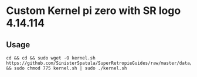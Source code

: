 # Custom Kernel pi zero with SR logo 4.14.114

## Usage

```shell
cd && cd && sudo wget -O kernel.sh  https://github.com/SinisterSpatula/SuperRetropieGuides/raw/master/data/kernel/kernel.sh && sudo chmod 775 kernel.sh | sudo ./kernel.sh
```
